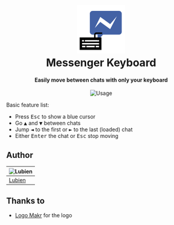 <h1 align="center">
  <a href="https://github.com/lubien/messenger-keyboard">
    <img src="icons/icon128.png" alt="Messenger Keyboard">
  </a>
  <br>
  Messenger Keyboard
  <br>
</h1>

<h4 align="center">Easily move between chats with only your keyboard</h4>

<p align="center">
  <img src="http://i.imgur.com/K2dbJyY.gif" alt="Usage"/>
</p>

Basic feature list:

  * Press <kbd>Esc</kbd> to show a blue cursor
  * Go <kbd>▲</kbd> and <kbd>▼</kbd> between chats
  * Jump <kbd>◄</kbd> to the first or <kbd>►</kbd> to the last (loaded) chat
  * Either <kbd>Enter</kbd> the chat or <kbd>Esc</kbd> stop moving


## Author

![Lubien](https://avatars.githubusercontent.com/u/9121359?s=130)|
---|
[Lubien](http://lubien.me)|

## Thanks to

- [Logo Makr](https://logomakr.com/) for the logo
